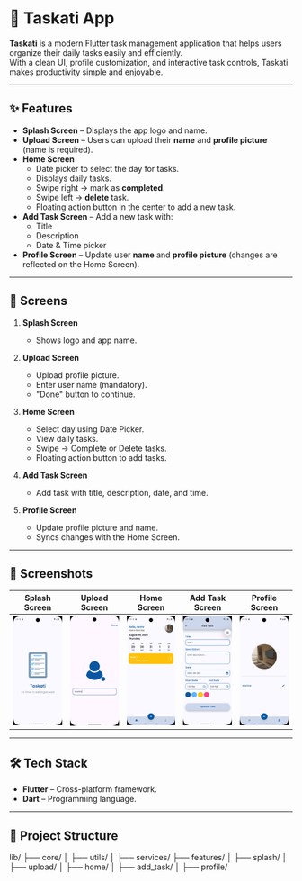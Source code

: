 # 📝 Taskati App

**Taskati** is a modern Flutter task management application that helps users organize their daily tasks easily and efficiently.  
With a clean UI, profile customization, and interactive task controls, Taskati makes productivity simple and enjoyable.

---

## ✨ Features

- **Splash Screen** – Displays the app logo and name.
- **Upload Screen** – Users can upload their **name** and **profile picture** (name is required).
- **Home Screen**  
  - Date picker to select the day for tasks.  
  - Displays daily tasks.  
  - Swipe right → mark as **completed**.  
  - Swipe left → **delete** task.  
  - Floating action button in the center to add a new task.  
- **Add Task Screen** – Add a new task with:
  - Title  
  - Description  
  - Date & Time picker  
- **Profile Screen** – Update user **name** and **profile picture** (changes are reflected on the Home Screen).

---

## 📱 Screens

1. **Splash Screen**  
   - Shows logo and app name.  

2. **Upload Screen**  
   - Upload profile picture.  
   - Enter user name (mandatory).  
   - "Done" button to continue.  

3. **Home Screen**  
   - Select day using Date Picker.  
   - View daily tasks.  
   - Swipe → Complete or Delete tasks.  
   - Floating action button to add tasks.  

4. **Add Task Screen**  
   - Add task with title, description, date, and time.  

5. **Profile Screen**  
   - Update profile picture and name.  
   - Syncs changes with the Home Screen.  

---

## 📱 Screenshots

| Splash Screen | Upload Screen | Home Screen | Add Task Screen | Profile Screen |
|---------------|--------------|-------------|-----------------|----------------|
| ![Splash](screenshots/splash.png) | ![Upload](screenshots/upload.jpeg) | ![Home](screenshots/home.png) | ![AddTask](screenshots/add_task.png) | ![Profile](screenshots/profile.png) |


---

## 🛠 Tech Stack

- **Flutter** – Cross-platform framework.  
- **Dart** – Programming language.  

---

## 📂 Project Structure

lib/
├── core/
│ ├── utils/
│ ├── services/
├── features/
│ ├── splash/
│ ├── upload/
│ ├── home/
│ ├── add_task/
│ ├── profile/


